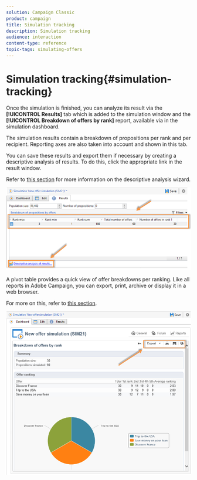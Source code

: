 ```yaml
---
solution: Campaign Classic
product: campaign
title: Simulation tracking
description: Simulation tracking
audience: interaction
content-type: reference
topic-tags: simulating-offers
---
```


# Simulation tracking{#simulation-tracking}

Once the simulation is finished, you can analyze its result via the **[!UICONTROL Results]** tab which is added to the simulation window and the **[!UICONTROL Breakdown of offers by rank]** report, available via in the simulation dashboard.

The simulation results contain a breakdown of propositions per rank and per recipient. Reporting axes are also taken into account and shown in this tab.

You can save these results and export them if necessary by creating a descriptive analysis of results. To do this, click the appropriate link in the result window.

Refer to [this section](../../reporting/using/about-descriptive-analysis.md) for more information on the descriptive analysis wizard. 

![](assets/offer_simulation_012.png)

A pivot table provides a quick view of offer breakdowns per ranking. Like all reports in Adobe Campaign, you can export, print, archive or display it in a web browser.

For more on this, refer to [this section](../../reporting/using/actions-on-reports.md).

![](assets/offer_simulation_013.png)

